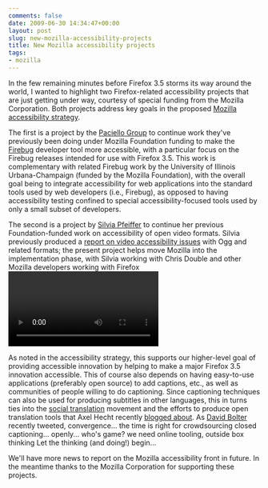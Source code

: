 ```yaml
---
comments: false
date: 2009-06-30 14:34:47+00:00
layout: post
slug: new-mozilla-accessibility-projects
title: New Mozilla accessibility projects
tags:
- mozilla
---
```


In the few remaining minutes before Firefox 3.5 storms its way around the world, I wanted to highlight two Firefox-related accessibility projects that are just getting under way, courtesy of special funding from the Mozilla Corporation. Both projects address key goals in the proposed [Mozilla accessibility strategy](https://wiki.mozilla.org/Accessibility/Strategy).

The first is a project by the [Paciello Group](http://www.paciellogroup.com/) to continue work they've previously been doing under Mozilla Foundation funding to make the [Firebug](http://getfirebug.com/) developer tool more accessible, with a particular focus on the Firebug releases intended for use with Firefox 3.5. This work is complementary with related Firebug work by the University of Illinois Urbana-Champaign (funded by the Mozilla Foundation), with the overall goal being to integrate accessibility for web applications into the standard tools used by web developers (i.e., Firebug), as opposed to having accessibility testing confined to special accessibility-focused tools used by only a small subset of developers.

The second is a project by [Silvia Pfeiffer](http://blog.gingertech.net/) to continue her previous Foundation-funded work on accessibility of open video formats. Silvia previously produced a [report on video accessibility issues](https://wiki.mozilla.org/Accessibility/Video_a11y_Study08) with Ogg and related formats; the present project helps move Mozilla into the implementation phase, with Silvia working with Chris Double and other Mozilla developers working with Firefox <video> support.

As noted in the accessibility strategy, this supports our higher-level goal of providing accessible innovation by helping to make a major Firefox 3.5 innovation accessible. This of course also depends on having easy-to-use applications (preferably open source) to add captions, etc., as well as communities of people willing to do captioning. Since captioning techniques can also be used for producing subtitles in other languages, this in turns ties into the [social translation](http://www.worldchanging.com/archives/009893.html) movement and the efforts to produce open translation tools that Axel Hecht recently [blogged about](http://blog.mozilla.com/axel/2009/06/29/roundup-report-from-ott-09/). As [David Bolter](http://twitter.com/davidbolter) recently tweeted, convergence... the time is right for crowdsourcing closed captioning... openly... who's game? we need online tooling, outside box thinking Let the thinking (and doing!) begin...

We'll have more news to report on the Mozilla accessibility front in future. In the meantime thanks to the Mozilla Corporation for supporting these projects.
